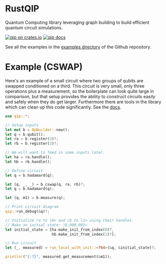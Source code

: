 # RustQIP

Quantum Computing library leveraging graph building to build efficient quantum circuit
simulations.

[![qip on crates.io](https://img.shields.io/crates/v/qip.svg)](https://crates.io/crates/qip)
[![qip docs](https://img.shields.io/badge/docs-docs.rs-orange.svg)](https://docs.rs/qip)

See all the examples in the [examples directory](https://github.com/Renmusxd/RustQIP/tree/master/examples) of the Github repository.

# Example (CSWAP)
Here's an example of a small circuit where two groups of qubits are swapped conditioned on a
third. This circuit is very small, only three operations plus a measurement, so the boilerplate
can look quite large in comparison, but that setup provides the ability to construct circuits
easily and safely when they do get larger. Furthermore there are tools in the library which can clean up this code significantly. See the [docs](https://docs.rs/qip).
```rust
use qip::*;

// Setup inputs
let mut b = OpBuilder::new();
let q = b.qubit();
let ra = b.register(3)?;
let rb = b.register(3)?;

// We will want to feed in some inputs later.
let ha = ra.handle();
let hb = rb.handle();

// Define circuit
let q = b.hadamard(q);

let (q, _, _) = b.cswap(q, ra, rb)?;
let q = b.hadamard(q);

let (q, m1) = b.measure(q);

// Print circuit diagram
qip::run_debug(&q)?;

// Initialize ra to |0> and rb to |1> using their handles.
// Make an initial state: |0,000,001>
let initial_state = [ha.make_init_from_index(0)?,
                     hb.make_init_from_index(1)?];

// Run circuit
let (_, measured) = run_local_with_init::<f64>(&q, &initial_state)?;

println!("{:?}", measured.get_measurement(&m1));
```
